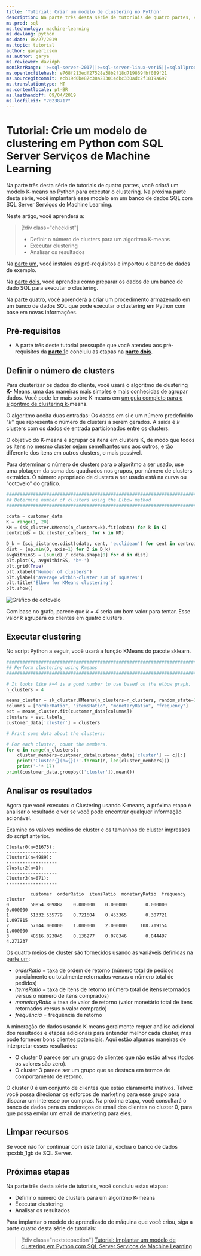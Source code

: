 ```yaml
---
title: 'Tutorial: Criar um modelo de clustering no Python'
description: Na parte três desta série de tutoriais de quatro partes, você criará um modelo K-means para executar o clustering em Python com SQL Server Serviços de Machine Learning.
ms.prod: sql
ms.technology: machine-learning
ms.devlang: python
ms.date: 08/27/2019
ms.topic: tutorial
author: garyericson
ms.author: garye
ms.reviewer: davidph
monikerRange: '>=sql-server-2017||>=sql-server-linux-ver15||=sqlallproducts-allversions'
ms.openlocfilehash: e768f213edf27528e38b2f18d719869fbf089f21
ms.sourcegitcommit: ecb19d0be87c38a283014dbc330adc2f1819a697
ms.translationtype: MT
ms.contentlocale: pt-BR
ms.lasthandoff: 09/04/2019
ms.locfileid: "70238717"
---
```

# <a name="tutorial-build-a-clustering-model-in-python-with-sql-server-machine-learning-services"></a>Tutorial: Crie um modelo de clustering em Python com SQL Server Serviços de Machine Learning

Na parte três desta série de tutoriais de quatro partes, você criará um modelo K-means no Python para executar o clustering. Na próxima parte desta série, você implantará esse modelo em um banco de dados SQL com SQL Server Serviços de Machine Learning.

Neste artigo, você aprenderá a:

> [!div class="checklist"]
> * Definir o número de clusters para um algoritmo K-means
> * Executar clustering
> * Analisar os resultados

Na [parte um](tutorial-python-clustering-model.md), você instalou os pré-requisitos e importou o banco de dados de exemplo.

Na [parte dois](tutorial-python-clustering-model-prepare-data.md), você aprendeu como preparar os dados de um banco de dado SQL para executar o clustering.

Na [parte quatro](tutorial-python-clustering-model-deploy.md), você aprenderá a criar um procedimento armazenado em um banco de dados SQL que pode executar o clustering em Python com base em novas informações.

## <a name="prerequisites"></a>Pré-requisitos

* A parte três deste tutorial pressupõe que você atendeu aos pré-requisitos da [**parte 1**](tutorial-python-clustering-model.md)e concluiu as etapas na [**parte dois**](tutorial-python-clustering-model-prepare-data.md).

## <a name="define-the-number-of-clusters"></a>Definir o número de clusters

Para clusterizar os dados do cliente, você usará o algoritmo de clustering **K-** Means, uma das maneiras mais simples e mais conhecidas de agrupar dados.
Você pode ler mais sobre K-means em [um guia completo para o algoritmo de clustering k-](https://www.kdnuggets.com/2019/05/guide-k-means-clustering-algorithm.html)means.

O algoritmo aceita duas entradas: Os dados em si e um número predefinido "*k*" que representa o número de clusters a serem gerados.
A saída é *k* clusters com os dados de entrada particionados entre os clusters.

O objetivo do K-means é agrupar os itens em clusters K, de modo que todos os itens no mesmo cluster sejam semelhantes uns aos outros, e tão diferente dos itens em outros clusters, o mais possível.

Para determinar o número de clusters para o algoritmo a ser usado, use uma plotagem da soma dos quadrados nos grupos, por número de clusters extraídos. O número apropriado de clusters a ser usado está na curva ou "cotovelo" do gráfico.

```python
################################################################################################
## Determine number of clusters using the Elbow method
################################################################################################

cdata = customer_data
K = range(1, 20)
KM = (sk_cluster.KMeans(n_clusters=k).fit(cdata) for k in K)
centroids = (k.cluster_centers_ for k in KM)

D_k = (sci_distance.cdist(cdata, cent, 'euclidean') for cent in centroids)
dist = (np.min(D, axis=1) for D in D_k)
avgWithinSS = [sum(d) / cdata.shape[0] for d in dist]
plt.plot(K, avgWithinSS, 'b*-')
plt.grid(True)
plt.xlabel('Number of clusters')
plt.ylabel('Average within-cluster sum of squares')
plt.title('Elbow for KMeans clustering')
plt.show()
```

![Gráfico de cotovelo](./media/python-tutorial-elbow-graph.png)

Com base no grafo, parece que *k = 4* seria um bom valor para tentar. Esse valor *k* agrupará os clientes em quatro clusters.

## <a name="perform-clustering"></a>Executar clustering

No script Python a seguir, você usará a função KMeans do pacote sklearn.

```python
################################################################################################
## Perform clustering using Kmeans
################################################################################################

# It looks like k=4 is a good number to use based on the elbow graph.
n_clusters = 4

means_cluster = sk_cluster.KMeans(n_clusters=n_clusters, random_state=111)
columns = ["orderRatio", "itemsRatio", "monetaryRatio", "frequency"]
est = means_cluster.fit(customer_data[columns])
clusters = est.labels_
customer_data['cluster'] = clusters

# Print some data about the clusters:

# For each cluster, count the members.
for c in range(n_clusters):
    cluster_members=customer_data[customer_data['cluster'] == c][:]
    print('Cluster{}(n={}):'.format(c, len(cluster_members)))
    print('-'* 17)
print(customer_data.groupby(['cluster']).mean())
```

## <a name="analyze-the-results"></a>Analisar os resultados

Agora que você executou o Clustering usando K-means, a próxima etapa é analisar o resultado e ver se você pode encontrar qualquer informação acionável.

Examine os valores médios de cluster e os tamanhos de cluster impressos do script anterior.

```results
Cluster0(n=31675):
-------------------
Cluster1(n=4989):
-------------------
Cluster2(n=1):
-------------------
Cluster3(n=671):
-------------------

         customer  orderRatio  itemsRatio  monetaryRatio  frequency
cluster
0        50854.809882    0.000000    0.000000       0.000000   0.000000
1        51332.535779    0.721604    0.453365       0.307721   1.097815
2        57044.000000    1.000000    2.000000     108.719154   1.000000
3        48516.023845    0.136277    0.078346       0.044497   4.271237
```

Os quatro meios de cluster são fornecidos usando as variáveis definidas na [parte um](tutorial-python-clustering-model-prepare-data.md#separate-customers):

* *orderRatio* = taxa de ordem de retorno (número total de pedidos parcialmente ou totalmente retornados versus o número total de pedidos)
* *itemsRatio* = taxa de itens de retorno (número total de itens retornados versus o número de itens comprados)
* *monetaryRatio* = taxa de valor de retorno (valor monetário total de itens retornados versus o valor comprado)
* *frequência* = frequência de retorno

A mineração de dados usando K-means geralmente requer análise adicional dos resultados e etapas adicionais para entender melhor cada cluster, mas pode fornecer bons clientes potenciais.
Aqui estão algumas maneiras de interpretar esses resultados:

* O cluster 0 parece ser um grupo de clientes que não estão ativos (todos os valores são zero).
* O cluster 3 parece ser um grupo que se destaca em termos de comportamento de retorno.

O cluster 0 é um conjunto de clientes que estão claramente inativos. Talvez você possa direcionar os esforços de marketing para esse grupo para disparar um interesse por compras. Na próxima etapa, você consultará o banco de dados para os endereços de email dos clientes no cluster 0, para que possa enviar um email de marketing para eles.

## <a name="clean-up-resources"></a>Limpar recursos

Se você não for continuar com este tutorial, exclua o banco de dados tpcxbb_1gb de SQL Server.

## <a name="next-steps"></a>Próximas etapas

Na parte três desta série de tutoriais, você concluiu estas etapas:

* Definir o número de clusters para um algoritmo K-means
* Executar clustering
* Analisar os resultados

Para implantar o modelo de aprendizado de máquina que você criou, siga a parte quatro desta série de tutoriais:

> [!div class="nextstepaction"]
> [Tutorial: Implantar um modelo de clustering em Python com SQL Server Serviços de Machine Learning](tutorial-python-clustering-model-deploy.md)